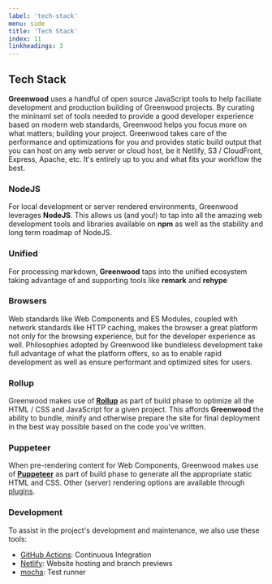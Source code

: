 ```yaml
---
label: 'tech-stack'
menu: side
title: 'Tech Stack'
index: 11
linkheadings: 3
---
```


## Tech Stack

**Greenwood** uses a handful of open source JavaScript tools to help faciliate development and production building of Greenwood projects.  By curating the mininaml set of tools needed to provide a good developer experience based on modern web standards, Greenwood helps you focus more on what matters; building your project.  Greenwood takes care of the performance and optimizations for you and provides static build output that you can host on any web server or cloud host, be it Netlify, S3 / CloudFront, Express, Apache, etc.  It's entirely up to you and what fits your workflow the best.

### NodeJS
For local development or server rendered environments, Greenwood leverages **NodeJS**. This allows us (and you!) to tap into all the amazing web development tools and libraries available on **npm** as well as the stability and long term roadmap of NodeJS.

### Unified
For processing markdown, **Greenwood** taps into the unified ecosystem taking advantage of and supporting tools like **remark** and **rehype**

### Browsers

Web standards like Web Components and ES Modules, coupled with network standards like HTTP caching, makes the browser a great platform not only for the browsing experience, but for the developer experience as well.  Philosophies adopted by Greenwood like bundleless development take full advantage of what the platform offers, so as to enable rapid development as well as ensure performant and optimized sites for users.


### Rollup
Greenwood makes use of [**Rollup**](https://rollupjs.org/) as part of build phase to optimize all the HTML / CSS and JavaScript for a given project.  This affords **Greenwood** the ability to bundle, minify and otherwise prepare the site for final deployment in the best way possible based on the code you've written.

### Puppeteer
When pre-rendering content for Web Components, Greenwood  makes use of [**Puppeteer**](https://developers.google.com/web/tools/puppeteer) as part of build phase to generate all the appropriate static HTML and CSS.  Other (server) rendering options are available through [plugins](/plugins/).


### Development
To assist in the project's development and maintenance, we also use these tools:
- [GitHub Actions](https://github.com/features/actions): Continuous Integration
- [Netlify](https://www.netlify.com/): Website hosting and branch previews
- [mocha](https://mochajs.org/): Test runner
